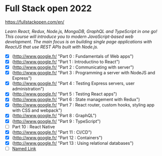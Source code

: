 
# Full Stack open 2022 #


https://fullstackopen.com/en/

*Learn React, Redux, Node.js, MongoDB, GraphQL and TypeScript in one go! 
This course will introduce you to modern JavaScript-based web development. 
The main focus is on building single page applications with ReactJS that use REST APIs built with Node.js.*

- [x] (http://www.google.fr/ "Part 0 : Fundamentals of Web apps")
- [x] (http://www.google.fr/ "Part 1 : Introductino to React")
- [x] (http://www.google.fr/ "Part 2 : Communicating with server")
- [x] (http://www.google.fr/ "Part 3 : Programming a server with NodeJS and Express")
- [x] (http://www.google.fr/ "Part 4 : Testing Express servers, user administration")
- [x] (http://www.google.fr/ "Part 5 : Testing React apps")
- [x] (http://www.google.fr/ "Part 6 : State management with Redux")
- [x] (http://www.google.fr/ "Part 7 : React router, custom hooks, styling app with CSS and webpack")
- [x] (http://www.google.fr/ "Part 8 : GraphQL")
- [x] (http://www.google.fr/ "Part 9 : TypeScript")
- [ ] Part 10 : React Native
- [x] (http://www.google.fr/ "Part 11 : CI/CD")
- [x] (http://www.google.fr/ "Part 12 : Containers")
- [x] (http://www.google.fr/ "Part 13 : Using relational databases")
- [ ] [Named Link](http://www.google.fr/ "Named link title")
